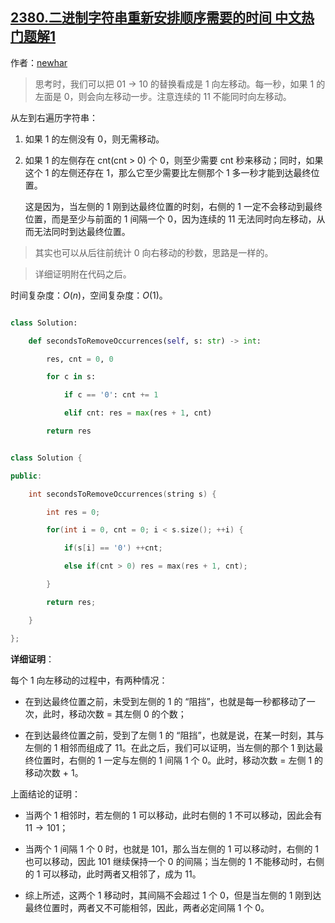 ## [2380.二进制字符串重新安排顺序需要的时间 中文热门题解1](https://leetcode.cn/problems/time-needed-to-rearrange-a-binary-string/solutions/100000/by-newhar-o6a1)

作者：[newhar](https://leetcode.cn/u/newhar)
> 思考时，我们可以把 $01$ $\rightarrow$ $10$ 的替换看成是 $1$ 向左移动。每一秒，如果 $1$ 的左面是 $0$，则会向左移动一步。注意连续的 $11$ 不能同时向左移动。

从左到右遍历字符串：

1. 如果 $1$ 的左侧没有 $0$，则无需移动。

2. 如果 $1$ 的左侧存在 $\text{cnt(cnt > 0)}$ 个 $0$，则至少需要 $\text{cnt}$ 秒来移动；同时，如果这个 $1$ 的左侧还存在 $1$，那么它至少需要比左侧那个 $1$ 多一秒才能到达最终位置。

   这是因为，当左侧的 $1$ 刚到达最终位置的时刻，右侧的 $1$ 一定不会移动到最终位置，而是至少与前面的 $1$ 间隔一个 $0$，因为连续的 $11$ 无法同时向左移动，从而无法同时到达最终位置。

> 其实也可以从后往前统计 $0$ 向右移动的秒数，思路是一样的。

> 详细证明附在代码之后。

时间复杂度：$O(n)$，空间复杂度：$O(1)$。

```python [g1-python3]
class Solution:
    def secondsToRemoveOccurrences(self, s: str) -> int:
        res, cnt = 0, 0
        for c in s:
            if c == '0': cnt += 1
            elif cnt: res = max(res + 1, cnt)
        return res
```

```c++ [g1-c++]
class Solution {
public:
    int secondsToRemoveOccurrences(string s) {
        int res = 0;
        for(int i = 0, cnt = 0; i < s.size(); ++i) {
            if(s[i] == '0') ++cnt;
            else if(cnt > 0) res = max(res + 1, cnt);
        }
        return res;
    }
};
```

**详细证明**：

每个 $1$ 向左移动的过程中，有两种情况：

- 在到达最终位置之前，未受到左侧的 $1$ 的 “阻挡”，也就是每一秒都移动了一次，此时，移动次数 = 其左侧 $0$ 的个数；
- 在到达最终位置之前，受到了左侧 $1$ 的 “阻挡”，也就是说，在某一时刻，其与左侧的 $1$ 相邻而组成了 $11$。在此之后，我们可以证明，当左侧的那个 $1$ 到达最终位置时，右侧的 $1$ 一定与左侧的 $1$ 间隔 $1$ 个 $0$。此时，移动次数 = 左侧 $1$ 的移动次数 + $1$。

上面结论的证明：
- 当两个 $1$ 相邻时，若左侧的 $1$ 可以移动，此时右侧的 $1$ 不可以移动，因此会有 $11\rightarrow101$；
- 当两个 $1$ 间隔 $1$ 个 $0$ 时，也就是 $101$，那么当左侧的 $1$ 可以移动时，右侧的 $1$ 也可以移动，因此 $101$ 继续保持一个 $0$ 的间隔；当左侧的 $1$ 不能移动时，右侧的 $1$ 可以移动，此时两者又相邻了，成为 $11$。
- 综上所述，这两个 $1$ 移动时，其间隔不会超过 $1$ 个 $0$，但是当左侧的 $1$ 刚到达最终位置时，两者又不可能相邻，因此，两者必定间隔 $1$ 个 $0$。

